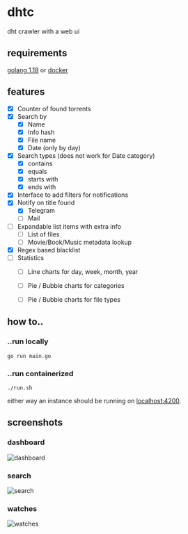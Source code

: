 # dhtc

dht crawler with a web ui

## requirements
[golang 1.18](https://go.dev/dl/)
or
[docker](https://docs.docker.com/get-docker/)

## features

- [X] Counter of found torrents
- [X] Search by
  - [X] Name
  - [X] Info hash
  - [X] File name
  - [X] Date (only by day)
- [X] Search types (does not work for Date category)
  - [X] contains
  - [X] equals
  - [X] starts with
  - [X] ends with
- [X] Interface to add filters for notifications
- [X] Notify on title found
  - [X] Telegram
  - [ ] Mail
- [ ] Expandable list items with extra info
  - [ ] List of files
  - [ ] Movie/Book/Music metadata lookup
- [X] Regex based blacklist
- [ ] Statistics
  - [ ] Line charts for day, week, month, year
  - [ ] Pie / Bubble charts for categories
  - [ ] Pie / Bubble charts for file types


## how to..
### ..run locally
```shell
go run main.go
```
### ..run containerized
```shell
./run.sh
```

either way an instance should be running on [localhost:4200](http://127.0.0.1:4200).

## screenshots

### dashboard

![dashboard](https://i.ibb.co/0rJfG1g/image.png)

### search

![search](https://i.ibb.co/PwWbyK6/image.png)

### watches

![watches](https://i.ibb.co/MfRxvPH/image.png)
